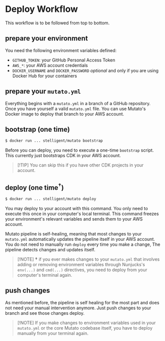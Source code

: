 # Deploy Workflow

This workflow is to be followed from top to bottom.

## prepare your environment

You need the following environment variables defined:

- `GITHUB_TOKEN`: your GitHub Personal Access Token
- `AWS_*`: your AWS account credentials
- `DOCKER_USERNAME` and `DOCKER_PASSWORD` _optional_ and only if you are using
  Docker Hub for your containers

## prepare your `mutato.yml`

Everything begins with a `mutato.yml` in a branch of a GitHub repository. Once
you have yourself a valid `mutato.yml` file. You can use Mutato's Docker image
to deploy that branch to your AWS account.

## bootstrap (one time)

```bash
$ docker run ... stelligent/mutato bootstrap
```

Before you can deploy, you need to execute a one-time `bootstrap` script. This
currently just bootstraps CDK in your AWS account.

> [!TIP] You can skip this if you have other CDK projects in your account.

## deploy (one time<sup>†</sup>)

```bash
$ docker run ... stelligent/mutato deploy
```

You may deploy to your account with this command. You only need to execute this
once in your computer's local terminal. This command freezes your environment's
relevant variables and sends them to your AWS account.

Mutato pipeline is self-healing, meaning that most changes to your `mutato.yml`
automatically updates the pipeline itself in your AWS account. You do not need
to manually run `deploy` every time you make a change, The pipeline detects
changes and updates itself.

> [!NOTE] __†__  if you ever makes changes to your `mutato.yml` that involves
> adding or removing environment variables through Nunjucks's `env(...)` and
> `cmd(...)` directives, you need to deploy from your computer's terminal again.

## push changes

As mentioned before, the pipeline is self healing for the most part and does not
need your manual intervention anymore. Just push changes to your branch and see
those changes deploy.

> [!NOTE] If you make changes to environment variables used in your `mutato.yml`
or the core Mutato codebase itself, you have to deploy manually from your
terminal again.
